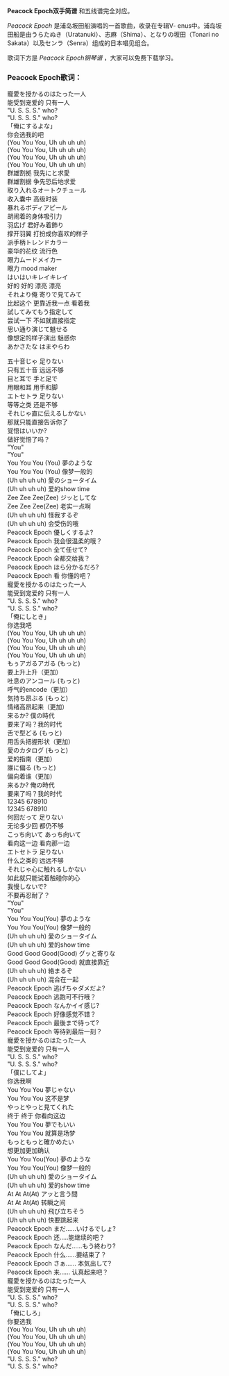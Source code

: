 

**Peacock Epoch双手简谱** 和五线谱完全对应。

_Peacock Epoch_ 是浦岛坂田船演唱的一首歌曲，收录在专辑V-
enus中。浦岛坂田船是由うらたぬき（Uratanuki）、志麻（Shima）、となりの坂田（Tonari no
Sakata）以及センラ（Senra）组成的日本唱见组合。

歌词下方是 _Peacock Epoch钢琴谱_ ，大家可以免费下载学习。

### Peacock Epoch歌词：

寵愛を授かるのはたった一人  
能受到宠爱的 只有一人  
"U. S. S. S." who?  
"U. S. S. S." who?  
「俺にするよな」  
你会选我的吧  
(You You You, Uh uh uh uh)  
(You You You, Uh uh uh uh)  
(You You You, Uh uh uh uh)  
(You You You, Uh uh uh uh)  
群雄割拠 我先にと求愛  
群雄割据 争先恐后地求爱  
取り入れるオートクチュール  
收入囊中 高级时装  
暴れるボディアピール  
胡闹着的身体吸引力  
羽広げ 君好み着飾り  
撑开羽翼 打扮成你喜欢的样子  
派手柄トレンドカラー  
豪华的花纹 流行色  
眼力ムードメイカー  
眼力 mood maker  
はいはいキレイキレイ  
好的 好的 漂亮 漂亮  
それより俺 寄りで見てみて  
比起这个 更靠近我一点 看着我  
試してみてもう指定して  
尝试一下 不如就直接指定  
思い通り演じて魅せる  
像想定的样子演出 魅惑你  
あかさたな はまやらわ

五十音じゃ 足りない  
只有五十音 远远不够  
目と耳で 手と足で  
用眼和耳 用手和脚  
エトセトラ 足りない  
等等之类 还是不够  
それじゃ直に伝えるしかない  
那就只能直接告诉你了  
覚悟はいいか?  
做好觉悟了吗？  
"You"  
"You"  
You You You (You) 夢のような  
You You You (You) 像梦一般的  
(Uh uh uh uh) 愛のショータイム  
(Uh uh uh uh) 爱的show time  
Zee Zee Zee(Zee) ジッとしてな  
Zee Zee Zee(Zee) 老实一点啊  
(Uh uh uh uh) 怪我するぞ  
(Uh uh uh uh) 会受伤的哦  
Peacock Epoch 優しくするよ?  
Peacock Epoch 我会很温柔的哦？  
Peacock Epoch 全て任せて?  
Peacock Epoch 全都交给我？  
Peacock Epoch ほら分かるだろ?  
Peacock Epoch 看 你懂的吧？  
寵愛を授かるのはたった一人  
能受到宠爱的 只有一人  
"U. S. S. S." who?  
"U. S. S. S." who?  
「俺にしとき」  
你选我吧  
(You You You, Uh uh uh uh)  
(You You You, Uh uh uh uh)  
(You You You, Uh uh uh uh)  
(You You You, Uh uh uh uh)  
もぅアガるアガる (もっと)  
要上升上升（更加）  
吐息のアンコール (もっと)  
呼气的encode（更加）  
気持ち昂ぶる (もっと)  
情绪高昂起来（更加）  
来るか? 僕の時代  
要来了吗？我的时代  
舌で型どる (もっと)  
用舌头把握形状（更加）  
愛のカタログ (もっと)  
爱的指南（更加）  
誰に偏る (もっと)  
偏向着谁（更加）  
来るか? 俺の時代  
要来了吗？我的时代  
12345 678910  
12345 678910  
何回だって 足りない  
无论多少回 都仍不够  
こっち向いて あっち向いて  
看向这一边 看向那一边  
エトセトラ 足りない  
什么之类的 远远不够  
それじゃ心に触れるしかない  
如此就只能试着触碰你的心  
我慢しないで?  
不要再忍耐了？  
"You"  
"You"  
You You You(You) 夢のような  
You You You(You) 像梦一般的  
(Uh uh uh uh) 愛のショータイム  
(Uh uh uh uh) 爱的show time  
Good Good Good(Good) グッと寄りな  
Good Good Good(Good) 就直接靠近  
(Uh uh uh uh) 絡まるぞ  
(Uh uh uh uh) 混合在一起  
Peacock Epoch 逃げちゃダメだよ?  
Peacock Epoch 逃跑可不行哦？  
Peacock Epoch なんかイイ感じ?  
Peacock Epoch 好像感觉不错？  
Peacock Epoch 最後まで待って?  
Peacock Epoch 等待到最后一刻？  
寵愛を授かるのはたった一人  
能受到宠爱的 只有一人  
"U. S. S. S." who?  
"U. S. S. S." who?  
「僕にしてよ」  
你选我啊  
You You You 夢じゃない  
You You You 这不是梦  
やっとやっと見てくれた  
终于 终于 你看向这边  
You You You 夢でもいい  
You You You 就算是场梦  
もっともっと確かめたい  
想更加更加确认  
You You You(You) 夢のような  
You You You(You) 像梦一般的  
(Uh uh uh uh) 愛のショータイム  
(Uh uh uh uh) 爱的show time  
At At At(At) アッと言う間  
At At At(At) 转瞬之间  
(Uh uh uh uh) 飛び立ちそう  
(Uh uh uh uh) 快要跳起来  
Peacock Epoch まだ......いけるでしょ?  
Peacock Epoch 还.....能继续的吧？  
Peacock Epoch なんだ......もう終わり?  
Peacock Epoch 什么......要结束了？  
Peacock Epoch さぁ...... 本気出して?  
Peacock Epoch 来...... 认真起来吧？  
寵愛を授かるのはたった一人  
能受到宠爱的 只有一人  
"U. S. S. S." who?  
"U. S. S. S." who?  
「俺にしろ」  
你要选我  
(You You You, Uh uh uh uh)  
(You You You, Uh uh uh uh)  
(You You You, Uh uh uh uh)  
(You You You, Uh uh uh uh)  
"U. S. S. S." who?  
"U. S. S. S." who?

